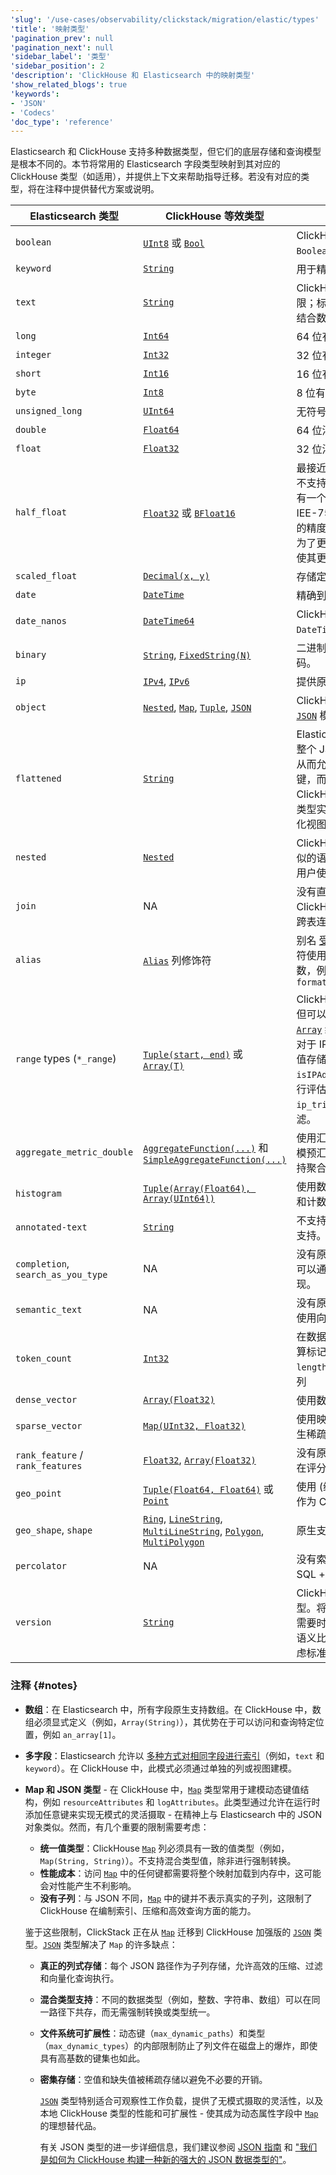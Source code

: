 ```yaml
---
'slug': '/use-cases/observability/clickstack/migration/elastic/types'
'title': '映射类型'
'pagination_prev': null
'pagination_next': null
'sidebar_label': '类型'
'sidebar_position': 2
'description': 'ClickHouse 和 Elasticsearch 中的映射类型'
'show_related_blogs': true
'keywords':
- 'JSON'
- 'Codecs'
'doc_type': 'reference'
---
```


Elasticsearch 和 ClickHouse 支持多种数据类型，但它们的底层存储和查询模型是根本不同的。本节将常用的 Elasticsearch 字段类型映射到其对应的 ClickHouse 类型（如适用），并提供上下文来帮助指导迁移。若没有对应的类型，将在注释中提供替代方案或说明。

| **Elasticsearch 类型**        | **ClickHouse 等效类型**   | **注释** |
|-------------------------------|------------------------------|--------------|
| `boolean`                     | [`UInt8`](/sql-reference/data-types/int-uint)  或 [`Bool`](/sql-reference/data-types/boolean)        | ClickHouse 在较新版本中支持将 `Boolean` 作为 `UInt8` 的别名。 |
| `keyword`                     | [`String`](/sql-reference/data-types/string)                    | 用于精确匹配过滤、分组和排序。 |
| `text`                        | [`String`](/sql-reference/data-types/string)                    | ClickHouse 的全文搜索功能有限；标记化需要使用 `tokens` 函数结合数组函数的自定义逻辑。 |
| `long`                        | [`Int64`](/sql-reference/data-types/int-uint)                     | 64 位有符号整数。 |
| `integer`                    | [`Int32`](/sql-reference/data-types/int-uint)                      | 32 位有符号整数。 |
| `short`                       | [`Int16`](/sql-reference/data-types/int-uint)                      | 16 位有符号整数。 |
| `byte`                        | [`Int8`](/sql-reference/data-types/int-uint)                       | 8 位有符号整数。 |
| `unsigned_long`              | [`UInt64`](/sql-reference/data-types/int-uint)                    | 无符号 64 位整数。 |
| `double`                      | [`Float64`](/sql-reference/data-types/float)                   | 64 位浮点数。 |
| `float`                       | [`Float32`](/sql-reference/data-types/float)                   | 32 位浮点数。 |
| `half_float`                 | [`Float32`](/sql-reference/data-types/float) 或 [`BFloat16`](/sql-reference/data-types/float)      | 最接近的等效类型。ClickHouse 不支持 16 位浮点数。ClickHouse 有一个 `BFloat16` - 这与半浮点数 IEE-754 不同：半浮点数提供更高的精度，但范围较小，而 bfloat16 为了更宽泛的范围而牺牲了精度，使其更适合机器学习工作负载。 |
| `scaled_float`              | [`Decimal(x, y)`](/sql-reference/data-types/decimal)             | 存储定点数值。 |
| `date`         | [`DateTime`](/sql-reference/data-types/datetime)    | 精确到秒的等效日期类型。 |
| `date_nanos`         | [`DateTime64`](/sql-reference/data-types/datetime64)    | ClickHouse 支持以纳秒精度的 `DateTime64(9)`。 |
| `binary`                      | [`String`](/sql-reference/data-types/string), [`FixedString(N)`](/sql-reference/data-types/fixedstring)  | 二进制字段需要进行 base64 解码。 |
| `ip`                          | [`IPv4`](/sql-reference/data-types/ipv4), [`IPv6`](/sql-reference/data-types/ipv6)    | 提供原生的 `IPv4` 和 `IPv6` 类型。 |
| `object`                      | [`Nested`](/sql-reference/data-types/nested-data-structures/nested), [`Map`](/sql-reference/data-types/map), [`Tuple`](/sql-reference/data-types/tuple), [`JSON`](/sql-reference/data-types/newjson) | ClickHouse 可以使用 [`Nested`](/sql-reference/data-types/nested-data-structures/nested) 或 [`JSON`](/sql-reference/data-types/newjson) 模拟类似 JSON 的对象。 |
| `flattened`                  | [`String`](/sql-reference/data-types/string)                      | Elasticsearch 中的扁平化类型将整个 JSON 对象存储为单个字段，从而允许灵活、无模式的访问嵌套键，而无需完整映射。在 ClickHouse 中，可以使用 String 类型实现类似的功能，但需要在物化视图中进行处理。 |
| `nested`                      | [`Nested`](/sql-reference/data-types/nested-data-structures/nested)                    | ClickHouse 的 `Nested` 列提供了类似的语义，用于分组子字段，假设用户使用 `flatten_nested=0`。 |
| `join`                        | NA                           | 没有直接的父子关系概念。在 ClickHouse 中不需要，因为支持跨表连接。 |
| `alias`                       | [`Alias`](/sql-reference/statements/create/table#alias) 列修饰符      | 别名 [受到支持](/sql-reference/statements/create/table#alias)，可以通过字段修饰符使用。可以对这些别名应用函数，例如 `size String ALIAS formatReadableSize(size_bytes)` |
| `range` types (`*_range`)     | [`Tuple(start, end)`](/sql-reference/data-types/tuple) 或 [`Array(T)`](/sql-reference/data-types/array) | ClickHouse 没有原生范围类型，但可以使用 [`Tuple(start, end)`](/sql-reference/data-types/tuple) 或 [`Array`](/sql-reference/data-types/array) 结构表示数值和日期范围。对于 IP 范围 (`ip_range`)，将 CIDR 值存储为 `String` 并使用像 `isIPAddressInRange()` 的函数进行评估。或者，可以考虑使用 `ip_trie` 基于查找字典进行高效过滤。 |
| `aggregate_metric_double`     | [`AggregateFunction(...)`](/sql-reference/data-types/aggregatefunction) 和 [`SimpleAggregateFunction(...)`](/sql-reference/data-types/simpleaggregatefunction)    | 使用汇聚函数状态和物化视图来建模预汇聚指标。所有聚合函数都支持聚合状态。|
| `histogram`                   | [`Tuple(Array(Float64), Array(UInt64))`](/sql-reference/data-types/tuple) | 使用数组或自定义模式手动表示桶和计数。 |
| `annotated-text`              | [`String`](/sql-reference/data-types/string)                    | 不支持实体感知搜索或注释的内置支持。 |
| `completion`, `search_as_you_type` | NA                    | 没有原生的自动完成或建议引擎。可以通过 `String` 和 [搜索函数](/sql-reference/functions/string-search-functions) 来重现。 |
| `semantic_text`               | NA                           | 没有原生的语义搜索 - 生成嵌入并使用向量搜索。 |
| `token_count`                 | [`Int32`](/sql-reference/data-types/int-uint)                    | 在数据摄取过程中使用，以手动计算标记计数，例如 `length(tokens())`，例如使用物化列 |
| `dense_vector`                | [`Array(Float32)`](/sql-reference/data-types/array)            | 使用数组存储嵌入 |
| `sparse_vector`               | [`Map(UInt32, Float32)`](/sql-reference/data-types/map)      | 使用映射模拟稀疏向量。不支持原生稀疏向量。 |
| `rank_feature` / `rank_features` | [`Float32`](/sql-reference/data-types/float), [`Array(Float32)`](/sql-reference/data-types/array) | 没有原生的查询时间加权，但可以在评分逻辑中手动建模。 |
| `geo_point`                   | [`Tuple(Float64, Float64)`](/sql-reference/data-types/tuple) 或 [`Point`](/sql-reference/data-types/geo#point) | 使用 (纬度, 经度) 的元组。[`Point`](/sql-reference/data-types/geo#point) 作为 ClickHouse 类型可用。 |
| `geo_shape`, `shape`          | [`Ring`](/sql-reference/data-types/geo#ring), [`LineString`](/sql-reference/data-types/geo#linestring), [`MultiLineString`](/sql-reference/data-types/geo#multilinestring), [`Polygon`](/sql-reference/data-types/geo#polygon), [`MultiPolygon`](/sql-reference/data-types/geo#multipolygon)                          | 原生支持地理形状和空间索引。 |
| `percolator`                  | NA                           | 没有索引查询的概念。使用标准 SQL + 增量物化视图代替。 |
| `version`                     | [`String`](/sql-reference/data-types/string)                    | ClickHouse 没有原生的版本类型。将版本作为字符串存储，并在需要时使用自定义 UDF 函数执行语义比较。如果需要范围查询，考虑标准化为数字格式。 |

### 注释 {#notes}

- **数组**：在 Elasticsearch 中，所有字段原生支持数组。在 ClickHouse 中，数组必须显式定义（例如，`Array(String)`），其优势在于可以访问和查询特定位置，例如 `an_array[1]`。
- **多字段**：Elasticsearch 允许以 [多种方式对相同字段进行索引](https://www.elastic.co/docs/reference/elasticsearch/mapping-reference/multi-fields#_multi_fields_with_multiple_analyzers)（例如，`text` 和 `keyword`）。在 ClickHouse 中，此模式必须通过单独的列或视图建模。
- **Map 和 JSON 类型** - 在 ClickHouse 中，[`Map`](/sql-reference/data-types/map) 类型常用于建模动态键值结构，例如 `resourceAttributes` 和 `logAttributes`。此类型通过允许在运行时添加任意键来实现无模式的灵活摄取 - 在精神上与 Elasticsearch 中的 JSON 对象类似。然而，有几个重要的限制需要考虑：

  - **统一值类型**：ClickHouse [`Map`](/sql-reference/data-types/map) 列必须具有一致的值类型（例如，`Map(String, String)`）。不支持混合类型值，除非进行强制转换。
  - **性能成本**：访问 [`Map`](/sql-reference/data-types/map) 中的任何键都需要将整个映射加载到内存中，这可能会对性能产生不利影响。
  - **没有子列**：与 JSON 不同，[`Map`](/sql-reference/data-types/map) 中的键并不表示真实的子列，这限制了 ClickHouse 在编制索引、压缩和高效查询方面的能力。

  鉴于这些限制，ClickStack 正在从 [`Map`](/sql-reference/data-types/map) 迁移到 ClickHouse 加强版的 [`JSON`](/sql-reference/data-types/newjson) 类型。[`JSON`](/sql-reference/data-types/newjson) 类型解决了 `Map` 的许多缺点：

  - **真正的列式存储**：每个 JSON 路径作为子列存储，允许高效的压缩、过滤和向量化查询执行。
  - **混合类型支持**：不同的数据类型（例如，整数、字符串、数组）可以在同一路径下共存，而无需强制转换或类型统一。
  - **文件系统可扩展性**：动态键（`max_dynamic_paths`）和类型（`max_dynamic_types`）的内部限制防止了列文件在磁盘上的爆炸，即使具有高基数的键集也如此。
  - **密集存储**：空值和缺失值被稀疏存储以避免不必要的开销。

    [`JSON`](/sql-reference/data-types/newjson) 类型特别适合可观察性工作负载，提供了无模式摄取的灵活性，以及本地 ClickHouse 类型的性能和可扩展性 - 使其成为动态属性字段中 [`Map`](/sql-reference/data-types/map) 的理想替代品。

    有关 JSON 类型的进一步详细信息，我们建议参阅 [JSON 指南](https://clickhouse.com/docs/integrations/data-formats/json/overview) 和 ["我们是如何为 ClickHouse 构建一种新的强大的 JSON 数据类型的"](https://clickhouse.com/blog/a-new-powerful-json-data-type-for-clickhouse)。
